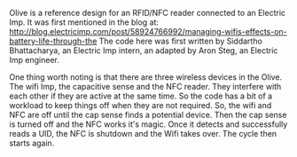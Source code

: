 Olive is a reference design for an RFID/NFC reader connected to an Electric Imp.
It was first mentioned in the blog at: http://blog.electricimp.com/post/58924766992/managing-wifis-effects-on-battery-life-through-the
The code here was first written by Siddartho Bhattacharya, an Electric Imp intern, an adapted by Aron Steg, an Electric Imp engineer.

One thing worth noting is that there are three wireless devices in the Olive. The wifi Imp, the capacitive sense and the NFC reader. They interfere with each other if they are active at the same time. So the code has a bit of a workload to keep things off when they are not required. So, the wifi and NFC are off until the cap sense finds a potential device. Then the cap sense is turned off and the NFC works it's magic. Once it detects and successfully reads a UID, the NFC is shutdown and the Wifi takes over. The cycle then starts again.

